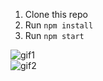 1. Clone this repo
2. Run `npm install`
3. Run `npm start`

![gif1](https://media.giphy.com/media/08na6J4E3mq7R7HGcR/giphy.gif)
</br>
![gif2](https://media.giphy.com/media/YusV0khBwJOxVxNh5O/giphy.gif)
